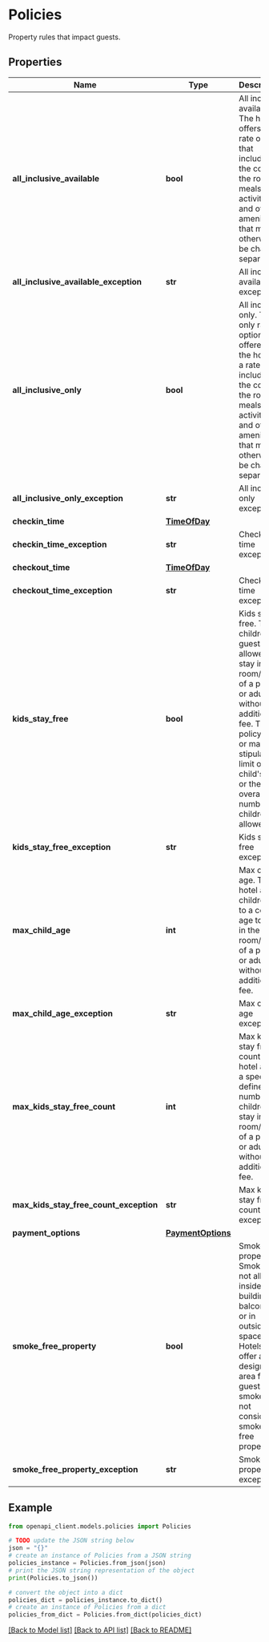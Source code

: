 # Policies

Property rules that impact guests.

## Properties

Name | Type | Description | Notes
------------ | ------------- | ------------- | -------------
**all_inclusive_available** | **bool** | All inclusive available. The hotel offers a rate option that includes the cost of the room, meals, activities, and other amenities that might otherwise be charged separately. | [optional] 
**all_inclusive_available_exception** | **str** | All inclusive available exception. | [optional] 
**all_inclusive_only** | **bool** | All inclusive only. The only rate option offered by the hotel is a rate that includes the cost of the room, meals, activities and other amenities that might otherwise be charged separately. | [optional] 
**all_inclusive_only_exception** | **str** | All inclusive only exception. | [optional] 
**checkin_time** | [**TimeOfDay**](TimeOfDay.md) |  | [optional] 
**checkin_time_exception** | **str** | Check-in time exception. | [optional] 
**checkout_time** | [**TimeOfDay**](TimeOfDay.md) |  | [optional] 
**checkout_time_exception** | **str** | Check-out time exception. | [optional] 
**kids_stay_free** | **bool** | Kids stay free. The children of guests are allowed to stay in the room/suite of a parent or adult without an additional fee. The policy may or may not stipulate a limit of the child&#39;s age or the overall number of children allowed. | [optional] 
**kids_stay_free_exception** | **str** | Kids stay free exception. | [optional] 
**max_child_age** | **int** | Max child age. The hotel allows children up to a certain age to stay in the room/suite of a parent or adult without an additional fee. | [optional] 
**max_child_age_exception** | **str** | Max child age exception. | [optional] 
**max_kids_stay_free_count** | **int** | Max kids stay free count. The hotel allows a specific, defined number of children to stay in the room/suite of a parent or adult without an additional fee. | [optional] 
**max_kids_stay_free_count_exception** | **str** | Max kids stay free count exception. | [optional] 
**payment_options** | [**PaymentOptions**](PaymentOptions.md) |  | [optional] 
**smoke_free_property** | **bool** | Smoke free property. Smoking is not allowed inside the building, on balconies, or in outside spaces. Hotels that offer a designated area for guests to smoke are not considered smoke-free properties. | [optional] 
**smoke_free_property_exception** | **str** | Smoke free property exception. | [optional] 

## Example

```python
from openapi_client.models.policies import Policies

# TODO update the JSON string below
json = "{}"
# create an instance of Policies from a JSON string
policies_instance = Policies.from_json(json)
# print the JSON string representation of the object
print(Policies.to_json())

# convert the object into a dict
policies_dict = policies_instance.to_dict()
# create an instance of Policies from a dict
policies_from_dict = Policies.from_dict(policies_dict)
```
[[Back to Model list]](../README.md#documentation-for-models) [[Back to API list]](../README.md#documentation-for-api-endpoints) [[Back to README]](../README.md)


